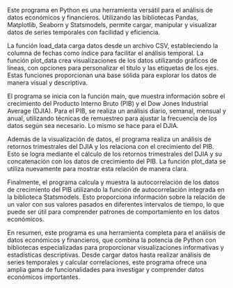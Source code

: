 Este programa en Python es una herramienta versátil para el análisis de datos económicos y financieros. Utilizando las bibliotecas Pandas, Matplotlib, Seaborn y Statsmodels, permite cargar, manipular y visualizar datos de series temporales con facilidad y eficiencia.

La función load_data carga datos desde un archivo CSV, estableciendo la columna de fechas como índice para facilitar el análisis temporal. La función plot_data crea visualizaciones de los datos utilizando gráficos de líneas, con opciones para personalizar el título y las etiquetas de los ejes. Estas funciones proporcionan una base sólida para explorar los datos de manera visual y descriptiva.

El programa se inicia con la función main, que muestra información sobre el crecimiento del Producto Interno Bruto (PIB) y el Dow Jones Industrial Average (DJIA). Para el PIB, se realiza un análisis diario, semanal, mensual y anual, utilizando técnicas de remuestreo para ajustar la frecuencia de los datos según sea necesario. Lo mismo se hace para el DJIA.

Además de la visualización de datos, el programa realiza un análisis de retornos trimestrales del DJIA y los relaciona con el crecimiento del PIB. Esto se logra mediante el cálculo de los retornos trimestrales del DJIA y su concatenación con los datos de crecimiento del PIB. La función plot_data se utiliza nuevamente para mostrar esta relación de manera clara.

Finalmente, el programa calcula y muestra la autocorrelación de los datos de crecimiento del PIB utilizando la función de autocorrelación integrada en la biblioteca Statsmodels. Esto proporciona información sobre la relación de un valor con sus valores pasados en diferentes intervalos de tiempo, lo que puede ser útil para comprender patrones de comportamiento en los datos económicos.

En resumen, este programa es una herramienta completa para el análisis de datos económicos y financieros, que combina la potencia de Python con bibliotecas especializadas para proporcionar visualizaciones informativas y estadísticas descriptivas. Desde cargar datos hasta realizar análisis de series temporales y calcular correlaciones, este programa ofrece una amplia gama de funcionalidades para investigar y comprender datos económicos importantes.
